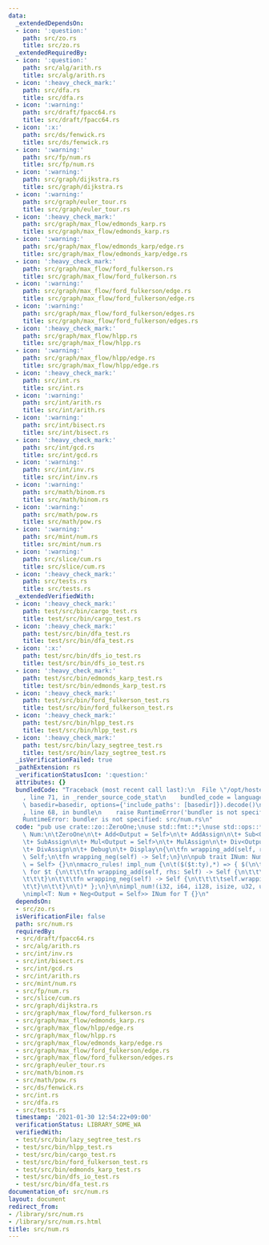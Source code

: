 ```yaml
---
data:
  _extendedDependsOn:
  - icon: ':question:'
    path: src/zo.rs
    title: src/zo.rs
  _extendedRequiredBy:
  - icon: ':question:'
    path: src/alg/arith.rs
    title: src/alg/arith.rs
  - icon: ':heavy_check_mark:'
    path: src/dfa.rs
    title: src/dfa.rs
  - icon: ':warning:'
    path: src/draft/fpacc64.rs
    title: src/draft/fpacc64.rs
  - icon: ':x:'
    path: src/ds/fenwick.rs
    title: src/ds/fenwick.rs
  - icon: ':warning:'
    path: src/fp/num.rs
    title: src/fp/num.rs
  - icon: ':warning:'
    path: src/graph/dijkstra.rs
    title: src/graph/dijkstra.rs
  - icon: ':warning:'
    path: src/graph/euler_tour.rs
    title: src/graph/euler_tour.rs
  - icon: ':heavy_check_mark:'
    path: src/graph/max_flow/edmonds_karp.rs
    title: src/graph/max_flow/edmonds_karp.rs
  - icon: ':warning:'
    path: src/graph/max_flow/edmonds_karp/edge.rs
    title: src/graph/max_flow/edmonds_karp/edge.rs
  - icon: ':heavy_check_mark:'
    path: src/graph/max_flow/ford_fulkerson.rs
    title: src/graph/max_flow/ford_fulkerson.rs
  - icon: ':warning:'
    path: src/graph/max_flow/ford_fulkerson/edge.rs
    title: src/graph/max_flow/ford_fulkerson/edge.rs
  - icon: ':warning:'
    path: src/graph/max_flow/ford_fulkerson/edges.rs
    title: src/graph/max_flow/ford_fulkerson/edges.rs
  - icon: ':heavy_check_mark:'
    path: src/graph/max_flow/hlpp.rs
    title: src/graph/max_flow/hlpp.rs
  - icon: ':warning:'
    path: src/graph/max_flow/hlpp/edge.rs
    title: src/graph/max_flow/hlpp/edge.rs
  - icon: ':heavy_check_mark:'
    path: src/int.rs
    title: src/int.rs
  - icon: ':warning:'
    path: src/int/arith.rs
    title: src/int/arith.rs
  - icon: ':warning:'
    path: src/int/bisect.rs
    title: src/int/bisect.rs
  - icon: ':heavy_check_mark:'
    path: src/int/gcd.rs
    title: src/int/gcd.rs
  - icon: ':warning:'
    path: src/int/inv.rs
    title: src/int/inv.rs
  - icon: ':warning:'
    path: src/math/binom.rs
    title: src/math/binom.rs
  - icon: ':warning:'
    path: src/math/pow.rs
    title: src/math/pow.rs
  - icon: ':warning:'
    path: src/mint/num.rs
    title: src/mint/num.rs
  - icon: ':warning:'
    path: src/slice/cum.rs
    title: src/slice/cum.rs
  - icon: ':heavy_check_mark:'
    path: src/tests.rs
    title: src/tests.rs
  _extendedVerifiedWith:
  - icon: ':heavy_check_mark:'
    path: test/src/bin/cargo_test.rs
    title: test/src/bin/cargo_test.rs
  - icon: ':heavy_check_mark:'
    path: test/src/bin/dfa_test.rs
    title: test/src/bin/dfa_test.rs
  - icon: ':x:'
    path: test/src/bin/dfs_io_test.rs
    title: test/src/bin/dfs_io_test.rs
  - icon: ':heavy_check_mark:'
    path: test/src/bin/edmonds_karp_test.rs
    title: test/src/bin/edmonds_karp_test.rs
  - icon: ':heavy_check_mark:'
    path: test/src/bin/ford_fulkerson_test.rs
    title: test/src/bin/ford_fulkerson_test.rs
  - icon: ':heavy_check_mark:'
    path: test/src/bin/hlpp_test.rs
    title: test/src/bin/hlpp_test.rs
  - icon: ':heavy_check_mark:'
    path: test/src/bin/lazy_segtree_test.rs
    title: test/src/bin/lazy_segtree_test.rs
  _isVerificationFailed: true
  _pathExtension: rs
  _verificationStatusIcon: ':question:'
  attributes: {}
  bundledCode: "Traceback (most recent call last):\n  File \"/opt/hostedtoolcache/Python/3.9.1/x64/lib/python3.9/site-packages/onlinejudge_verify/documentation/build.py\"\
    , line 71, in _render_source_code_stat\n    bundled_code = language.bundle(stat.path,\
    \ basedir=basedir, options={'include_paths': [basedir]}).decode()\n  File \"/opt/hostedtoolcache/Python/3.9.1/x64/lib/python3.9/site-packages/onlinejudge_verify/languages/user_defined.py\"\
    , line 68, in bundle\n    raise RuntimeError('bundler is not specified: {}'.format(path.as_posix()))\n\
    RuntimeError: bundler is not specified: src/num.rs\n"
  code: "pub use crate::zo::ZeroOne;\nuse std::fmt::*;\nuse std::ops::*;\n\npub trait\
    \ Num:\n\tZeroOne\n\t+ Add<Output = Self>\n\t+ AddAssign\n\t+ Sub<Output = Self>\n\
    \t+ SubAssign\n\t+ Mul<Output = Self>\n\t+ MulAssign\n\t+ Div<Output = Self>\n\
    \t+ DivAssign\n\t+ Debug\n\t+ Display\n{\n\tfn wrapping_add(self, rhs: Self) ->\
    \ Self;\n\tfn wrapping_neg(self) -> Self;\n}\n\npub trait INum: Num + Neg<Output\
    \ = Self> {}\n\nmacro_rules! impl_num {\n\t($($t:ty),*) => { $(\n\t\timpl Num\
    \ for $t {\n\t\t\tfn wrapping_add(self, rhs: Self) -> Self {\n\t\t\t\tself.wrapping_add(rhs)\n\
    \t\t\t}\n\t\t\tfn wrapping_neg(self) -> Self {\n\t\t\t\tself.wrapping_neg()\n\t\
    \t\t}\n\t\t}\n\t)* };\n}\n\nimpl_num!(i32, i64, i128, isize, u32, u64, u128, usize);\n\
    \nimpl<T: Num + Neg<Output = Self>> INum for T {}\n"
  dependsOn:
  - src/zo.rs
  isVerificationFile: false
  path: src/num.rs
  requiredBy:
  - src/draft/fpacc64.rs
  - src/alg/arith.rs
  - src/int/inv.rs
  - src/int/bisect.rs
  - src/int/gcd.rs
  - src/int/arith.rs
  - src/mint/num.rs
  - src/fp/num.rs
  - src/slice/cum.rs
  - src/graph/dijkstra.rs
  - src/graph/max_flow/ford_fulkerson.rs
  - src/graph/max_flow/edmonds_karp.rs
  - src/graph/max_flow/hlpp/edge.rs
  - src/graph/max_flow/hlpp.rs
  - src/graph/max_flow/edmonds_karp/edge.rs
  - src/graph/max_flow/ford_fulkerson/edge.rs
  - src/graph/max_flow/ford_fulkerson/edges.rs
  - src/graph/euler_tour.rs
  - src/math/binom.rs
  - src/math/pow.rs
  - src/ds/fenwick.rs
  - src/int.rs
  - src/dfa.rs
  - src/tests.rs
  timestamp: '2021-01-30 12:54:22+09:00'
  verificationStatus: LIBRARY_SOME_WA
  verifiedWith:
  - test/src/bin/lazy_segtree_test.rs
  - test/src/bin/hlpp_test.rs
  - test/src/bin/cargo_test.rs
  - test/src/bin/ford_fulkerson_test.rs
  - test/src/bin/edmonds_karp_test.rs
  - test/src/bin/dfs_io_test.rs
  - test/src/bin/dfa_test.rs
documentation_of: src/num.rs
layout: document
redirect_from:
- /library/src/num.rs
- /library/src/num.rs.html
title: src/num.rs
---
```

